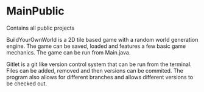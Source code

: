 # MainPublic
Contains all public projects

BuildYourOwnWorld is a 2D tile based game with a random world generation engine. The game can be saved, loaded and features a few basic game mechanics. The game can be run from Main.java.

Gitlet is a git like version control system that can be run from the terminal. Files can be added, removed and then versions can be commited. The program also allows for different branches and allows different versions to be checked out.
